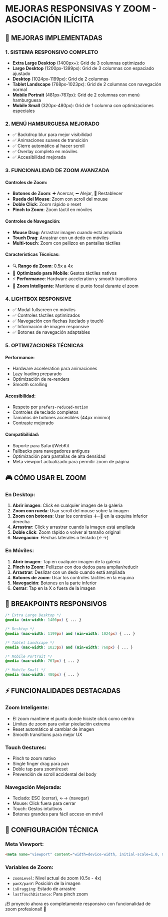 # MEJORAS RESPONSIVAS Y ZOOM - ASOCIACIÓN ILÍCITA

## 🎯 MEJORAS IMPLEMENTADAS

### 1. SISTEMA RESPONSIVO COMPLETO
- **Extra Large Desktop** (1400px+): Grid de 3 columnas optimizado
- **Large Desktop** (1200px-1399px): Grid de 3 columnas con espaciado ajustado  
- **Desktop** (1024px-1199px): Grid de 2 columnas
- **Tablet Landscape** (768px-1023px): Grid de 2 columnas con navegación normal
- **Mobile Portrait** (481px-767px): Grid de 2 columnas con menú hamburguesa
- **Mobile Small** (320px-480px): Grid de 1 columna con optimizaciones especiales

### 2. MENÚ HAMBURGUESA MEJORADO
- ✅ Backdrop blur para mejor visibilidad
- ✅ Animaciones suaves de transición
- ✅ Cierre automático al hacer scroll
- ✅ Overlay completo en móviles
- ✅ Accesibilidad mejorada

### 3. FUNCIONALIDAD DE ZOOM AVANZADA

#### Controles de Zoom:
- **Botones de Zoom**: ➕ Acercar, ➖ Alejar, 🔄 Restablecer
- **Rueda del Mouse**: Zoom con scroll del mouse
- **Doble Click**: Zoom rápido o reset
- **Pinch to Zoom**: Zoom táctil en móviles

#### Controles de Navegación:
- **Mouse Drag**: Arrastrar imagen cuando está ampliada
- **Touch Drag**: Arrastrar con un dedo en móviles  
- **Multi-touch**: Zoom con pellizco en pantallas táctiles

#### Características Técnicas:
- 🔍 **Rango de Zoom**: 0.5x a 4x
- 📱 **Optimizado para Mobile**: Gestos táctiles nativos
- ⚡ **Performance**: Hardware acceleration y smooth transitions
- 🎯 **Zoom Inteligente**: Mantiene el punto focal durante el zoom

### 4. LIGHTBOX RESPONSIVE
- ✅ Modal fullscreen en móviles
- ✅ Controles táctiles optimizados
- ✅ Navegación con flechas (teclado y touch)
- ✅ Información de imagen responsive
- ✅ Botones de navegación adaptables

### 5. OPTIMIZACIONES TÉCNICAS

#### Performance:
- Hardware acceleration para animaciones
- Lazy loading preparado
- Optimización de re-renders
- Smooth scrolling

#### Accesibilidad:
- Respeto por `prefers-reduced-motion`
- Controles de teclado completos
- Tamaños de botones accesibles (44px mínimo)
- Contraste mejorado

#### Compatibilidad:
- Soporte para Safari/WebKit
- Fallbacks para navegadores antiguos
- Optimización para pantallas de alta densidad
- Meta viewport actualizado para permitir zoom de página

## 🎮 CÓMO USAR EL ZOOM

### En Desktop:
1. **Abrir imagen**: Click en cualquier imagen de la galería
2. **Zoom con rueda**: Usar scroll del mouse sobre la imagen
3. **Zoom con botones**: Usar los controles ➕➖🔄 en la esquina inferior derecha
4. **Arrastrar**: Click y arrastrar cuando la imagen está ampliada
5. **Doble click**: Zoom rápido o volver al tamaño original
6. **Navegación**: Flechas laterales o teclado (←→)

### En Móviles:
1. **Abrir imagen**: Tap en cualquier imagen de la galería
2. **Pinch to Zoom**: Pellizcar con dos dedos para ampliar/reducir
3. **Arrastrar**: Deslizar con un dedo cuando está ampliada
4. **Botones de zoom**: Usar los controles táctiles en la esquina
5. **Navegación**: Botones en la parte inferior
6. **Cerrar**: Tap en la X o fuera de la imagen

## 📱 BREAKPOINTS RESPONSIVOS

```css
/* Extra Large Desktop */
@media (min-width: 1400px) { ... }

/* Desktop */  
@media (max-width: 1199px) and (min-width: 1024px) { ... }

/* Tablet Landscape */
@media (max-width: 1023px) and (min-width: 768px) { ... }

/* Mobile Portrait */
@media (max-width: 767px) { ... }

/* Mobile Small */
@media (max-width: 480px) { ... }
```

## ⚡ FUNCIONALIDADES DESTACADAS

### Zoom Inteligente:
- El zoom mantiene el punto donde hiciste click como centro
- Límites de zoom para evitar pixelación extrema
- Reset automático al cambiar de imagen
- Smooth transitions para mejor UX

### Touch Gestures:
- Pinch to zoom nativo
- Single finger drag para pan
- Doble tap para zoom/reset
- Prevención de scroll accidental del body

### Navegación Mejorada:
- Teclado: ESC (cerrar), ←→ (navegar)
- Mouse: Click fuera para cerrar
- Touch: Gestos intuitivos
- Botones grandes para fácil acceso en móvil

## 🔧 CONFIGURACIÓN TÉCNICA

### Meta Viewport:
```html
<meta name="viewport" content="width=device-width, initial-scale=1.0, maximum-scale=5.0, user-scalable=yes">
```

### Variables de Zoom:
- `zoomLevel`: Nivel actual de zoom (0.5x - 4x)
- `panX/panY`: Posición de la imagen
- `isDragging`: Estado de arrastre
- `lastTouchDistance`: Para pinch zoom

¡El proyecto ahora es completamente responsivo con funcionalidad de zoom profesional! 🎉